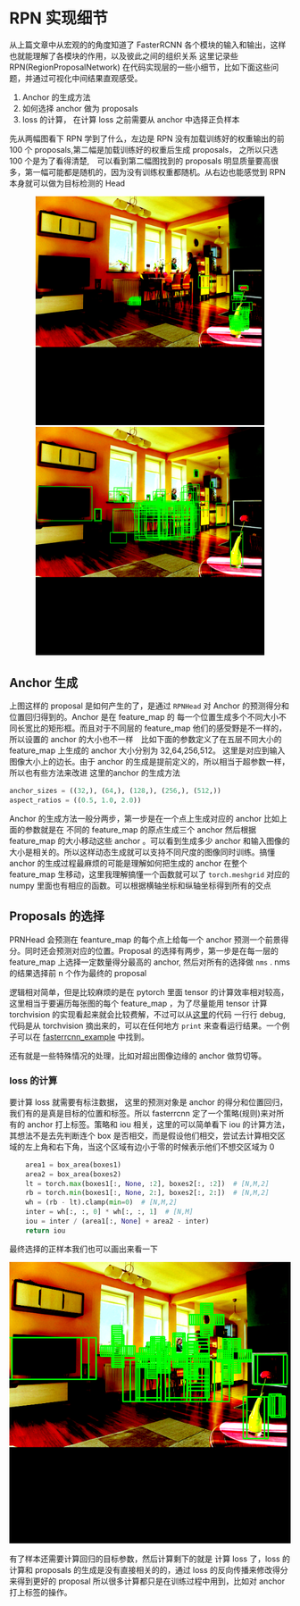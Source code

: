 # RPN 实现细节
从上篇文章中从宏观的的角度知道了 FasterRCNN 各个模块的输入和输出，这样也就能理解了各模块的作用，以及彼此之间的组织关系
这里记录些 RPN(RegionProposalNetwork) 在代码实现层的一些小细节，比如下面这些问题，并通过可视化中间结果直观感受。

1. Anchor 的生成方法
2. 如何选择 anchor 做为 proposals
3. loss 的计算， 在计算 loss 之前需要从 anchor 中选择正负样本

先从两幅图看下 RPN 学到了什么，左边是 RPN 没有加载训练好的权重输出的前 100 个 proposals,第二幅是加载训练好的权重后生成 proposals， 之所以只选 100 个是为了看得清楚,　可以看到第二幅图找到的 proposals 明显质量要高很多，第一幅可能都是随机的，因为没有训练权重都随机。从右边也能感觉到 RPN 本身就可以做为目标检测的 Head

<center class="half">
<img src='fasterrcnn/imgs/random_proposal.png' style="zoom:40%">
<img src='fasterrcnn/imgs/predict_proposal.png' style="zoom:40%">
</center>

## Anchor 生成

上图这样的 proposal 是如何产生的了，是通过 ```RPNHead``` 对 Anchor 的预测得分和位置回归得到的。Anchor 是在 feature_map 的 每一个位置生成多个不同大小不同长宽比的矩形框。而且对于不同层的 feature_map 他们的感受野是不一样的，所以设置的 anchor 的大小也不一样　比如下面的参数定义了在五层不同大小的feature_map 上生成的 anchor 大小分别为 32,64,256,512。 这里是对应到输入图像大小上的边长。由于 anchor 的生成是提前定义的，所以相当于超参数一样，所以也有些方法来改进 这里的anchor 的生成方法

```python
anchor_sizes = ((32,), (64,), (128,), (256,), (512,))
aspect_ratios = ((0.5, 1.0, 2.0)) 
```

Anchor 的生成方法一般分两步，第一步是在一个点上生成对应的 anchor 比如上面的参数就是在 不同的 feature_map 的原点生成三个 anchor 然后根据 feature_map 的大小移动这些 anchor 。可以看到生成多少 anchor 和输入图像的大小是相关的。所以这样动态生成就可以支持不同尺度的图像同时训练。搞懂 anchor 的生成过程最麻烦的可能是理解如何把生成的 anchor 在整个 feature_map 生移动，这里我理解搞懂一个函数就可以了 ```torch.meshgrid``` 对应的 numpy 里面也有相应的函数。可以根据横轴坐标和纵轴坐标得到所有的交点

##  Proposals 的选择

PRNHead 会预测在 feanture_map 的每个点上给每一个 anchor 预测一个前景得分。同时还会预测对应的位置。Proposal 的选择有两步，第一步是在每一层的 feature_map 上选择一定数量得分最高的 anchor, 然后对所有的选择做 ```nms``` . nms 的结果选择前 n 个作为最终的 proposal 

逻辑相对简单，但是比较麻烦的是在 pytorch 里面 tensor 的计算效率相对较高，这里相当于要遍历每张图的每个 feature_map ，为了尽量能用 tensor 计算 torchvision 的实现看起来就会比较费解，不过可以从[这里](https://github.com/rockyzhengwu/code-disassemble/tree/master/fasterrcnn)的代码 一行行 debug, 代码是从 torchvision 摘出来的，可以在任何地方 ```print``` 来查看运行结果。一个例子可以在 [fasterrcnn_example](https://github.com/rockyzhengwu/code-disassemble/blob/master/fasterrcnn/fasterrcnn_example.py) 中找到。

还有就是一些特殊情况的处理，比如对超出图像边缘的 anchor 做剪切等。

### loss 的计算

要计算 loss 就需要有标注数据， 这里的预测对象是 anchor 的得分和位置回归，我们有的是真是目标的位置和标签。所以 fasterrcnn 定了一个策略(规则)来对所有的 anchor 打上标签。策略和 iou 相关，这里的可以简单看下 iou 的计算方法，其想法不是去先判断连个 box 是否相交，而是假设他们相交，尝试去计算相交区域的左上角和右下角，当这个区域有边小于零的时候表示他们不想交区域为 0

```python
    area1 = box_area(boxes1)
    area2 = box_area(boxes2)
    lt = torch.max(boxes1[:, None, :2], boxes2[:, :2])  # [N,M,2]
    rb = torch.min(boxes1[:, None, 2:], boxes2[:, 2:])  # [N,M,2]
    wh = (rb - lt).clamp(min=0)  # [N,M,2]
    inter = wh[:, :, 0] * wh[:, :, 1]  # [N,M]
    iou = inter / (area1[:, None] + area2 - inter)
    return iou

```

最终选择的正样本我们也可以画出来看一下

<img src='fasterrcnn/imgs/positive_box.png' >



有了样本还需要计算回归的目标参数，然后计算剩下的就是 计算 loss 了，loss 的计算和 proposals 的生成是没有直接相关的的，通过 loss 的反向传播来修改得分来得到更好的 proposal 所以很多计算都只是在训练过程中用到，比如对 anchor 打上标签的操作。